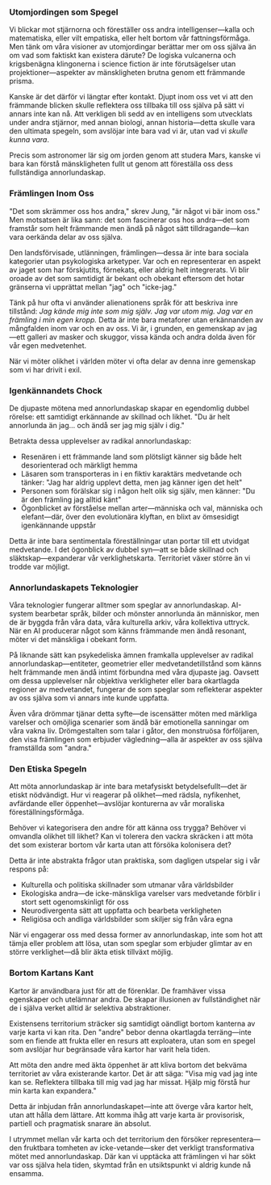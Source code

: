 ### Utomjordingen som Spegel

Vi blickar mot stjärnorna och föreställer oss andra intelligenser—kalla och matematiska, eller vilt empatiska, eller helt bortom vår fattningsförmåga. Men tänk om våra visioner av utomjordingar berättar mer om oss själva än om vad som faktiskt kan existera därute? De logiska vulcanerna och krigsbenägna klingonerna i science fiction är inte förutsägelser utan projektioner—aspekter av mänskligheten brutna genom ett främmande prisma.

Kanske är det därför vi längtar efter kontakt. Djupt inom oss vet vi att den främmande blicken skulle reflektera oss tillbaka till oss själva på sätt vi annars inte kan nå. Att verkligen bli sedd av en intelligens som utvecklats under andra stjärnor, med annan biologi, annan historia—detta skulle vara den ultimata spegeln, som avslöjar inte bara vad vi är, utan vad vi *skulle kunna vara*.

Precis som astronomer lär sig om jorden genom att studera Mars, kanske vi bara kan förstå mänskligheten fullt ut genom att föreställa oss dess fullständiga annorlundaskap.

### Främlingen Inom Oss

"Det som skrämmer oss hos andra," skrev Jung, "är något vi bär inom oss." Men motsatsen är lika sann: det som fascinerar oss hos andra—det som framstår som helt främmande men ändå på något sätt tilldragande—kan vara oerkända delar av oss själva.

Den landsförvisade, utlänningen, främlingen—dessa är inte bara sociala kategorier utan psykologiska arketyper. Var och en representerar en aspekt av jaget som har förskjutits, förnekats, eller aldrig helt integrerats. Vi blir oroade av det som samtidigt är bekant och obekant eftersom det hotar gränserna vi upprättat mellan "jag" och "icke-jag."

Tänk på hur ofta vi använder alienationens språk för att beskriva inre tillstånd: *Jag kände mig inte som mig själv. Jag var utom mig. Jag var en främling i min egen kropp.* Detta är inte bara metaforer utan erkännanden av mångfalden inom var och en av oss. Vi är, i grunden, en gemenskap av jag—ett galleri av masker och skuggor, vissa kända och andra dolda även för vår egen medvetenhet.

När vi möter olikhet i världen möter vi ofta delar av denna inre gemenskap som vi har drivit i exil.

### Igenkännandets Chock

De djupaste mötena med annorlundaskap skapar en egendomlig dubbel rörelse: ett samtidigt erkännande av skillnad och likhet. "Du är helt annorlunda än jag... och ändå ser jag mig själv i dig."

Betrakta dessa upplevelser av radikal annorlundaskap:

- Resenären i ett främmande land som plötsligt känner sig både helt desorienterad och märkligt hemma
- Läsaren som transporteras in i en fiktiv karaktärs medvetande och tänker: "Jag har aldrig upplevt detta, men jag känner igen det helt"
- Personen som förälskar sig i någon helt olik sig själv, men känner: "Du är den främling jag alltid känt"
- Ögonblicket av förståelse mellan arter—människa och val, människa och elefant—där, över den evolutionära klyftan, en blixt av ömsesidigt igenkännande uppstår

Detta är inte bara sentimentala föreställningar utan portar till ett utvidgat medvetande. I det ögonblick av dubbel syn—att se både skillnad och släktskap—expanderar vår verklighetskarta. Territoriet växer större än vi trodde var möjligt.

### Annorlundaskapets Teknologier

Våra teknologier fungerar alltmer som speglar av annorlundaskap. AI-system bearbetar språk, bilder och mönster annorlunda än människor, men de är byggda från våra data, våra kulturella arkiv, våra kollektiva uttryck. När en AI producerar något som känns främmande men ändå resonant, möter vi det mänskliga i obekant form.

På liknande sätt kan psykedeliska ämnen framkalla upplevelser av radikal annorlundaskap—entiteter, geometrier eller medvetandetillstånd som känns helt främmande men ändå intimt förbundna med våra djupaste jag. Oavsett om dessa upplevelser når objektiva verkligheter eller bara okartlagda regioner av medvetandet, fungerar de som speglar som reflekterar aspekter av oss själva som vi annars inte kunde uppfatta.

Även våra drömmar tjänar detta syfte—de iscensätter möten med märkliga varelser och omöjliga scenarier som ändå bär emotionella sanningar om våra vakna liv. Drömgestalten som talar i gåtor, den monstruösa förföljaren, den visa främlingen som erbjuder vägledning—alla är aspekter av oss själva framställda som "andra."

### Den Etiska Spegeln

Att möta annorlundaskap är inte bara metafysiskt betydelsefullt—det är etiskt nödvändigt. Hur vi reagerar på olikhet—med rädsla, nyfikenhet, avfärdande eller öppenhet—avslöjar konturerna av vår moraliska föreställningsförmåga.

Behöver vi kategorisera den andre för att känna oss trygga? Behöver vi omvandla olikhet till likhet? Kan vi tolerera den vackra skräcken i att möta det som existerar bortom vår karta utan att försöka kolonisera det?

Detta är inte abstrakta frågor utan praktiska, som dagligen utspelar sig i vår respons på:
- Kulturella och politiska skillnader som utmanar våra världsbilder
- Ekologiska andra—de icke-mänskliga varelser vars medvetande förblir i stort sett ogenomskinligt för oss
- Neurodivergenta sätt att uppfatta och bearbeta verkligheten
- Religiösa och andliga världsbilder som skiljer sig från våra egna

När vi engagerar oss med dessa former av annorlundaskap, inte som hot att tämja eller problem att lösa, utan som speglar som erbjuder glimtar av en större verklighet—då blir äkta etisk tillväxt möjlig.

### Bortom Kartans Kant

Kartor är användbara just för att de förenklar. De framhäver vissa egenskaper och utelämnar andra. De skapar illusionen av fullständighet när de i själva verket alltid är selektiva abstraktioner.

Existensens territorium sträcker sig samtidigt oändligt bortom kanterna av varje karta vi kan rita. Den "andre" bebor denna okartlagda terräng—inte som en fiende att frukta eller en resurs att exploatera, utan som en spegel som avslöjar hur begränsade våra kartor har varit hela tiden.

Att möta den andre med äkta öppenhet är att kliva bortom det bekväma territoriet av våra existerande kartor. Det är att säga: "Visa mig vad jag inte kan se. Reflektera tillbaka till mig vad jag har missat. Hjälp mig förstå hur min karta kan expandera."

Detta är inbjudan från annorlundaskapet—inte att överge våra kartor helt, utan att hålla dem lättare. Att komma ihåg att varje karta är provisorisk, partiell och pragmatisk snarare än absolut.

I utrymmet mellan vår karta och det territorium den försöker representera—den fruktbara tomheten av icke-vetande—sker det verkligt transformativa mötet med annorlundaskap. Där kan vi upptäcka att främlingen vi har sökt var oss själva hela tiden, skymtad från en utsiktspunkt vi aldrig kunde nå ensamma.
